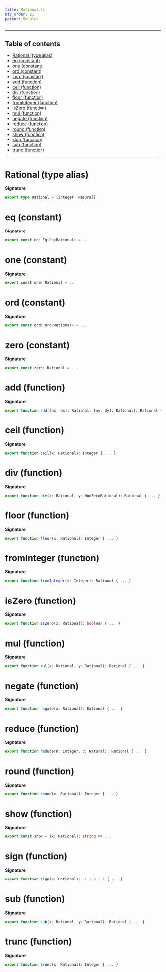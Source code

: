 ```yaml
---
title: Rational.ts
nav_order: 21
parent: Modules
---
```


---

<h2 class="text-delta">Table of contents</h2>

- [Rational (type alias)](#rational-type-alias)
- [eq (constant)](#eq-constant)
- [one (constant)](#one-constant)
- [ord (constant)](#ord-constant)
- [zero (constant)](#zero-constant)
- [add (function)](#add-function)
- [ceil (function)](#ceil-function)
- [div (function)](#div-function)
- [floor (function)](#floor-function)
- [fromInteger (function)](#frominteger-function)
- [isZero (function)](#iszero-function)
- [mul (function)](#mul-function)
- [negate (function)](#negate-function)
- [reduce (function)](#reduce-function)
- [round (function)](#round-function)
- [show (function)](#show-function)
- [sign (function)](#sign-function)
- [sub (function)](#sub-function)
- [trunc (function)](#trunc-function)

---

# Rational (type alias)

**Signature**

```ts
export type Rational = [Integer, Natural]
```

# eq (constant)

**Signature**

```ts
export const eq: Eq.Eq<Rational> = ...
```

# one (constant)

**Signature**

```ts
export const one: Rational = ...
```

# ord (constant)

**Signature**

```ts
export const ord: Ord<Rational> = ...
```

# zero (constant)

**Signature**

```ts
export const zero: Rational = ...
```

# add (function)

**Signature**

```ts
export function add([nx, dx]: Rational, [ny, dy]: Rational): Rational { ... }
```

# ceil (function)

**Signature**

```ts
export function ceil(x: Rational): Integer { ... }
```

# div (function)

**Signature**

```ts
export function div(x: Rational, y: NonZeroRational): Rational { ... }
```

# floor (function)

**Signature**

```ts
export function floor(x: Rational): Integer { ... }
```

# fromInteger (function)

**Signature**

```ts
export function fromInteger(x: Integer): Rational { ... }
```

# isZero (function)

**Signature**

```ts
export function isZero(x: Rational): boolean { ... }
```

# mul (function)

**Signature**

```ts
export function mul(x: Rational, y: Rational): Rational { ... }
```

# negate (function)

**Signature**

```ts
export function negate(x: Rational): Rational { ... }
```

# reduce (function)

**Signature**

```ts
export function reduce(n: Integer, d: Natural): Rational { ... }
```

# round (function)

**Signature**

```ts
export function round(x: Rational): Integer { ... }
```

# show (function)

**Signature**

```ts
export const show = (x: Rational): string => ...
```

# sign (function)

**Signature**

```ts
export function sign(x: Rational): -1 | 0 | 1 { ... }
```

# sub (function)

**Signature**

```ts
export function sub(x: Rational, y: Rational): Rational { ... }
```

# trunc (function)

**Signature**

```ts
export function trunc(x: Rational): Integer { ... }
```
